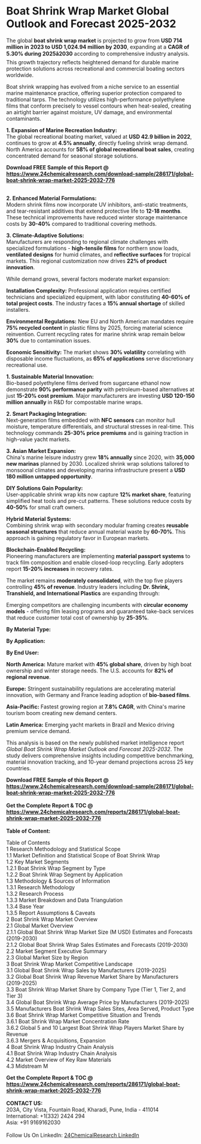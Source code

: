 <h1>Boat Shrink Wrap Market Global Outlook and Forecast 2025-2032</h1><p>The global <strong>boat shrink wrap market</strong> is projected to grow from <strong>USD 714 million in 2023 to USD 1,024.94 million by 2030</strong>, expanding at a <strong>CAGR of 5.30% during 2025â2030</strong> according to comprehensive industry analysis. This growth trajectory reflects heightened demand for durable marine protection solutions across recreational and commercial boating sectors worldwide.</p><p>Boat shrink wrapping has evolved from a niche service to an essential marine maintenance practice, offering superior protection compared to traditional tarps. The technology utilizes high-performance polyethylene films that conform precisely to vessel contours when heat-sealed, creating an airtight barrier against moisture, UV damage, and environmental contaminants.</p><p><strong>1. Expansion of Marine Recreation Industry:</strong><br>
The global recreational boating market, valued at <strong>USD 42.9 billion in 2022</strong>, continues to grow at <strong>4.5% annually</strong>, directly fueling shrink wrap demand. North America accounts for <strong>58% of global recreational boat sales</strong>, creating concentrated demand for seasonal storage solutions.</p><div><b>Download FREE Sample of this Report @ 
            <a href="https://www.24chemicalresearch.com/download-sample/286171/global-boat-shrink-wrap-market-2025-2032-776">
            https://www.24chemicalresearch.com/download-sample/286171/global-boat-shrink-wrap-market-2025-2032-776</a></b></div><br><p><strong>2. Enhanced Material Formulations:</strong><br>
Modern shrink films now incorporate UV inhibitors, anti-static treatments, and tear-resistant additives that extend protective life to <strong>12-18 months</strong>. These technical improvements have reduced winter storage maintenance costs by <strong>30-40%</strong> compared to traditional covering methods.</p><p><strong>3. Climate-Adaptive Solutions:</strong><br>
Manufacturers are responding to regional climate challenges with specialized formulations - <strong>high-tensile films</strong> for northern snow loads, <strong>ventilated designs</strong> for humid climates, and <strong>reflective surfaces</strong> for tropical markets. This regional customization now drives <strong>22% of product innovation</strong>.</p><p>While demand grows, several factors moderate market expansion:</p><p><strong>Installation Complexity:</strong> Professional application requires certified technicians and specialized equipment, with labor constituting <strong>40-60% of total project costs</strong>. The industry faces a <strong>15% annual shortage</strong> of skilled installers.</p><p><strong>Environmental Regulations:</strong> New EU and North American mandates require <strong>75% recycled content</strong> in plastic films by 2025, forcing material science reinvention. Current recycling rates for marine shrink wrap remain below <strong>30%</strong> due to contamination issues.</p><p><strong>Economic Sensitivity:</strong> The market shows <strong>30% volatility</strong> correlating with disposable income fluctuations, as <strong>65% of applications</strong> serve discretionary recreational use.</p><p><strong>1. Sustainable Material Innovation:</strong><br>
Bio-based polyethylene films derived from sugarcane ethanol now demonstrate <strong>90% performance parity</strong> with petroleum-based alternatives at just <strong>15-20% cost premium</strong>. Major manufacturers are investing <strong>USD 120-150 million annually</strong> in R&amp;D for compostable marine wraps.</p><p><strong>2. Smart Packaging Integration:</strong><br>
Next-generation films embedded with <strong>NFC sensors</strong> can monitor hull moisture, temperature differentials, and structural stresses in real-time. This technology commands <strong>25-30% price premiums</strong> and is gaining traction in high-value yacht markets.</p><p><strong>3. Asian Market Expansion:</strong><br>
China's marine leisure industry grew <strong>18% annually</strong> since 2020, with <strong>35,000 new marinas</strong> planned by 2030. Localized shrink wrap solutions tailored to monsoonal climates and developing marina infrastructure present a <strong>USD 180 million untapped opportunity</strong>.</p><p><strong>DIY Solutions Gain Popularity:</strong><br>
	User-applicable shrink wrap kits now capture <strong>12% market share</strong>, featuring simplified heat tools and pre-cut patterns. These solutions reduce costs by <strong>40-50%</strong> for small craft owners.</p><p><strong>Hybrid Material Systems:</strong><br>
	Combining shrink wrap with secondary modular framing creates <strong>reusable seasonal structures</strong> that reduce annual material waste by <strong>60-70%</strong>. This approach is gaining regulatory favor in European markets.</p><p><strong>Blockchain-Enabled Recycling:</strong><br>
	Pioneering manufacturers are implementing <strong>material passport systems</strong> to track film composition and enable closed-loop recycling. Early adopters report <strong>15-20% increases</strong> in recovery rates.</p><p>The market remains <strong>moderately consolidated</strong>, with the top five players controlling <strong>45% of revenue</strong>. Industry leaders including <strong>Dr. Shrink, Transhield, and International Plastics</strong> are expanding through:</p><p>Emerging competitors are challenging incumbents with <strong>circular economy models</strong> - offering film leasing programs and guaranteed take-back services that reduce customer total cost of ownership by <strong>25-35%</strong>.</p><p><strong>By Material Type:</strong></p><p><strong>By Application:</strong></p><p><strong>By End User:</strong></p><p><strong>North America:</strong> Mature market with <strong>45% global share</strong>, driven by high boat ownership and winter storage needs. The U.S. accounts for <strong>82% of regional revenue</strong>.</p><p><strong>Europe:</strong> Stringent sustainability regulations are accelerating material innovation, with Germany and France leading adoption of <strong>bio-based films</strong>.</p><p><strong>Asia-Pacific:</strong> Fastest growing region at <strong>7.8% CAGR</strong>, with China's marine tourism boom creating new demand centers.</p><p><strong>Latin America:</strong> Emerging yacht markets in Brazil and Mexico driving premium service demand.</p><p>This analysis is based on the newly published market intelligence report <em>Global Boat Shrink Wrap Market Outlook and Forecast 2025-2032</em>. The study delivers comprehensive insights including competitive benchmarking, material innovation tracking, and 10-year demand projections across 25 key countries.</p><div><b>Download FREE Sample of this Report @ 
            <a href="https://www.24chemicalresearch.com/download-sample/286171/global-boat-shrink-wrap-market-2025-2032-776">
            https://www.24chemicalresearch.com/download-sample/286171/global-boat-shrink-wrap-market-2025-2032-776</a></b></div><br><div><b>Get the Complete Report & TOC @ 
            <a href="https://www.24chemicalresearch.com/reports/286171/global-boat-shrink-wrap-market-2025-2032-776">
            https://www.24chemicalresearch.com/reports/286171/global-boat-shrink-wrap-market-2025-2032-776</a></b></div><br>
            <b>Table of Content:</b><p>Table of Contents<br />
1 Research Methodology and Statistical Scope<br />
1.1 Market Definition and Statistical Scope of Boat Shrink Wrap<br />
1.2 Key Market Segments<br />
1.2.1 Boat Shrink Wrap Segment by Type<br />
1.2.2 Boat Shrink Wrap Segment by Application<br />
1.3 Methodology & Sources of Information<br />
1.3.1 Research Methodology<br />
1.3.2 Research Process<br />
1.3.3 Market Breakdown and Data Triangulation<br />
1.3.4 Base Year<br />
1.3.5 Report Assumptions & Caveats<br />
2 Boat Shrink Wrap Market Overview<br />
2.1 Global Market Overview<br />
2.1.1 Global Boat Shrink Wrap Market Size (M USD) Estimates and Forecasts (2019-2030)<br />
2.1.2 Global Boat Shrink Wrap Sales Estimates and Forecasts (2019-2030)<br />
2.2 Market Segment Executive Summary<br />
2.3 Global Market Size by Region<br />
3 Boat Shrink Wrap Market Competitive Landscape<br />
3.1 Global Boat Shrink Wrap Sales by Manufacturers (2019-2025)<br />
3.2 Global Boat Shrink Wrap Revenue Market Share by Manufacturers (2019-2025)<br />
3.3 Boat Shrink Wrap Market Share by Company Type (Tier 1, Tier 2, and Tier 3)<br />
3.4 Global Boat Shrink Wrap Average Price by Manufacturers (2019-2025)<br />
3.5 Manufacturers Boat Shrink Wrap Sales Sites, Area Served, Product Type<br />
3.6 Boat Shrink Wrap Market Competitive Situation and Trends<br />
3.6.1 Boat Shrink Wrap Market Concentration Rate<br />
3.6.2 Global 5 and 10 Largest Boat Shrink Wrap Players Market Share by Revenue<br />
3.6.3 Mergers & Acquisitions, Expansion<br />
4 Boat Shrink Wrap Industry Chain Analysis<br />
4.1 Boat Shrink Wrap Industry Chain Analysis<br />
4.2 Market Overview of Key Raw Materials<br />
4.3 Midstream M</p><div><b>Get the Complete Report & TOC @ 
            <a href="https://www.24chemicalresearch.com/reports/286171/global-boat-shrink-wrap-market-2025-2032-776">
            https://www.24chemicalresearch.com/reports/286171/global-boat-shrink-wrap-market-2025-2032-776</a></b></div><br><b>CONTACT US:</b><br>
            203A, City Vista, Fountain Road, Kharadi, Pune, India - 411014<br>
            International: +1(332) 2424 294<br>
            Asia: +91 9169162030 <br><br>
            Follow Us On LinkedIn: <a href="https://www.linkedin.com/company/24chemicalresearch/">24ChemicalResearch LinkedIn</a>